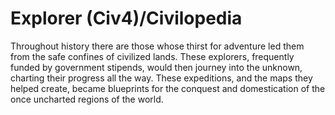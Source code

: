 # Explorer (Civ4)/Civilopedia

Throughout history there are those whose thirst for adventure led them from the safe confines of civilized lands. These explorers, frequently funded by government stipends, would then journey into the unknown, charting their progress all the way. These expeditions, and the maps they helped create, became blueprints for the conquest and domestication of the once uncharted regions of the world.